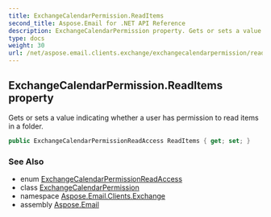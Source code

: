 ```yaml
---
title: ExchangeCalendarPermission.ReadItems
second_title: Aspose.Email for .NET API Reference
description: ExchangeCalendarPermission property. Gets or sets a value indicating whether a user has permission to read items in a folder
type: docs
weight: 30
url: /net/aspose.email.clients.exchange/exchangecalendarpermission/readitems/
---
```

## ExchangeCalendarPermission.ReadItems property

Gets or sets a value indicating whether a user has permission to read items in a folder.

```csharp
public ExchangeCalendarPermissionReadAccess ReadItems { get; set; }
```

### See Also

* enum [ExchangeCalendarPermissionReadAccess](../../exchangecalendarpermissionreadaccess/)
* class [ExchangeCalendarPermission](../)
* namespace [Aspose.Email.Clients.Exchange](../../exchangecalendarpermission/)
* assembly [Aspose.Email](../../../)


